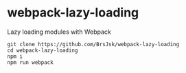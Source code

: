 # webpack-lazy-loading
Lazy loading modules with Webpack

```
git clone https://github.com/BrsJsk/webpack-lazy-loading
cd webpack-lazy-loading
npm i
npm run webpack
```

